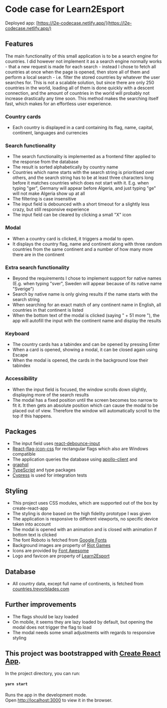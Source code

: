# Code case for Learn2Esport

Deployed app: [https://l2e-codecase.netlify.app/](https://l2e-codecase.netlify.app/)

## Features
The main functionality of this small application is to be a search engine for countries. I did however not implement it as a search engine normally works - that a new request is made for each search - instead I chose to fetch all countries at once when the page is opened, then store all of them and perform a local search - i.e. filter the stored countries by whatever the user searches for. This is not a scalable solution, but since there are only 250 countries in the world, loading all of them is done quickly with a descent connection, and the amount of countries in the world will probably not increase drastically any time soon. This method makes the searching itself fast, which makes for an effortless user experience.

### Country cards
* Each country is displayed in a card containing its flag, name, capital, continent, languages and currencies

### Search functionality
* The search functionality is implemented as a frontend filter applied to the response from the database
* The result is sorted alphabetically by country name
* Countries which name starts with the search string is prioritised over others, and the search string has to be at least three characters long before it matches countries which does not start with it.
E.g. when typing "ger", Germany will appear before Algeria, and just typing "ge" will not make Algeria show up at all
* The filtering is case insensitive
* The input field is debounced with a short timeout for a slightly less crazy, but still responsive experience
* The input field can be cleared by clicking a small "X" icon

### Modal
* When a country card is clicked, it triggers a modal to open.
* It displays the country flag, name and continent along with three random countries from the same continent and a number of how many more there are in the continent

### Extra search functionality
* Beyond the requirements I chose to implement support for native names (E.g. when typing "sver", Sweden will appear because of its native name "Sverige")
* Search by native name is only giving results if the name starts with the search string
* When searching for an exact match of any continent name in English, all countries in that continent is listed 
* When the bottom text of the modal is clicked (saying " + 51 more "), the app will autofill the input with the continent name and display the results

### Keyboard
* The country cards has a tabindex and can be opened by pressing Enter
* When a card is opened, showing a modal, it can be closed again using Escape
* When the modal is opened, the cards in the background lose their tabindex

### Accessibility
* When the input field is focused, the window scrolls down slightly, displaying more of the search results
* The modal has a fixed position until the screen becomes too narrow to fit it. It then gets an absolute position which can cause the modal to be placed out of view. Therefore the window will automatically scroll to the top if this happens.

## Packages
* The input field uses [react-debounce-input](https://www.npmjs.com/package/react-debounce-input)
* [React-flag-icon-css](https://www.npmjs.com/package/react-flag-icon-css) for rectangular flags which also are Windows compatible
* The application queries the database using [apollo-client](https://www.npmjs.com/package/apollo-client) and 
* [graphql](https://www.npmjs.com/package/graphql)
* [TypeScript](https://www.typescriptlang.org/download) and type packages
* [Cypress](https://cypress.io) is used for integration tests

## Styling
* This project uses CSS modules, which are supported out of the box by create-react-app
* The styling is done based on the high fidelity prototype I was given
* The application is responsive to different viewports, no specific device taken into account
* The modal is opened with an animation and is closed with animation if bottom text is clicked
* The font Roboto is fetched from [Google Fonts](https://fonts.google.com/specimen/Roboto?query=roboto)
* Background images are property of [Riot Games](https://www.riotgames.com/en)
* Icons are provided by [Font Awesome](https://fontawesome.com/)
* Logo and favicon are property of [Learn2Esport](https://learn2esport.com/)

## Database
* All country data, except full name of continents, is fetched from [countries.trevorblades.com](https://github.com/trevorblades/countries#readme)

## Further improvements
* The flags should be lazy loaded
* On mobile, it seems they are lazy loaded by default, but opening the modal does not trigger the flag to load
* The modal needs some small adjustments with regards to responsive styling

## This project was bootstrapped with [Create React App](https://github.com/facebook/create-react-app).

In the project directory, you can run:

#### `yarn start`

Runs the app in the development mode.<br />
Open [http://localhost:3000](http://localhost:3000) to view it in the browser.
